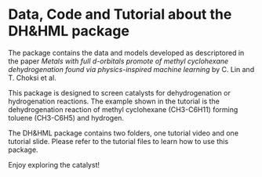 # Data, Code and Tutorial about the DH&HML package
The package contains the data and models developed as descriptored in the paper _Metals with full d-orbitals promote of methyl cyclohexane dehydrogenation found via physics-inspired machine learning_ by C. Lin and T. Choksi et al.

This package is designed to screen catalysts for dehydrogenation or hydrogenation reactions. The example shown in the tutorial is the dehydrogenation reaction of methyl cyclohexane (CH3-C6H11) forming toluene (CH3-C6H5) and hydrogen.

The DH&HML package contains two folders, one tutorial video and one tutorial slide. Please refer to the tutorial files to learn how to use this package.

Enjoy exploring the catalyst!

